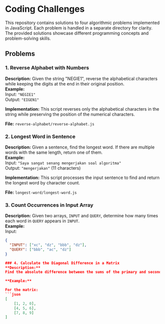 # Coding Challenges

This repository contains solutions to four algorithmic problems implemented in JavaScript. Each problem is handled in a separate directory for clarity. The provided solutions showcase different programming concepts and problem-solving skills.

## Problems

### 1. Reverse Alphabet with Numbers
**Description:** Given the string "NEGIE1", reverse the alphabetical characters while keeping the digits at the end in their original position.  
**Example:**  
Input: `"NEGIE1"`  
Output: `"EIGEN1"`

**Implementation:** This script reverses only the alphabetical characters in the string while preserving the position of the numerical characters.

**File:** `reverse-alphabet/reverse-alphabet.js`

### 2. Longest Word in Sentence
**Description:** Given a sentence, find the longest word. If there are multiple words with the same length, return one of them.  
**Example:**  
Input: `"Saya sangat senang mengerjakan soal algoritma"`  
Output: `"mengerjakan"` (11 characters)

**Implementation:** This script processes the input sentence to find and return the longest word by character count.

**File:** `longest-word/longest-word.js`

### 3. Count Occurrences in Input Array
**Description:** Given two arrays, `INPUT` and `QUERY`, determine how many times each word in `QUERY` appears in `INPUT`.  
**Example:**  
Input:  
```json
{
  "INPUT": ["xc", "dz", "bbb", "dz"],
  "QUERY": ["bbb", "ac", "dz"]
}

### 4. Calculate the Diagonal Difference in a Matrix
**Description:**  
Find the absolute difference between the sums of the primary and secondary diagonals of an NxN matrix.

**Example:**

For the matrix:
```json
[
    [1, 2, 0],
    [4, 5, 6],
    [7, 8, 9]
]
